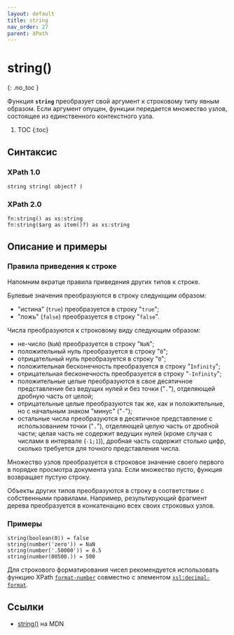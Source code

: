 ```yaml
---
layout: default
title: string
nav_order: 27
parent: XPath
---
```


<!-- prettier-ignore-start -->
# string()
{: .no_toc }
<!-- prettier-ignore-end -->

Функция **`string`** преобразует свой аргумент к строковому типу явным образом. Если аргумент опущен, функции передается множество узлов, состоящее из единственного контекстного узла.

<!-- prettier-ignore -->
1. TOC
{:toc}

## Синтаксис

### XPath 1.0

```
string string( object? )
```

### XPath 2.0

```
fn:string() as xs:string
fn:string($arg as item()?) as xs:string
```

## Описание и примеры

### Правила приведения к строке

Напомним вкратце правила приведения других типов к строке.

Булевые значения преобразуются в строку следующим образом:

- "истина" (`true`) преобразуется в строку "`true`";
- "ложь" (`false`) преобразуется в строку "`false`".

Числа преобразуются к строковому виду следующим образом:

- не-число (`NaN`) преобразуется в строку "`NaN`";
- положительный нуль преобразуется в строку "`0`";
- отрицательный нуль преобразуется в строку "`0`";
- положительная бесконечность преобразуется в строку "`Infinity`";
- отрицательная бесконечность преобразуется в строку "`-Infinity`";
- положительные целые преобразуются в свое десятичное представление без ведущих нулей и без точки ("`.`"), отделяющей дробную часть от целой;
- отрицательные целые преобразуются так же, как и положительные, но с начальным знаком "минус" ("`-`");
- остальные числа преобразуются в десятичное представление с использованием точки ("`.`"), отделяющей целую часть от дробной части; целая часть не содержит ведущих нулей (кроме случая с числами в интервале (`-1;1`)), дробная часть содержит столько цифр, сколько требуется для точного представления числа.

Множество узлов преобразуется в строковое значение своего первого в порядке просмотра документа узла. Если множество пусто, функция возвращает пустую строку.

Объекты других типов преобразуются в строку в соответствии с собственными правилами. Например, результирующий фрагмент дерева преобразуется в конкатенацию всех своих строковых узлов.

### Примеры

```
string(boolean(0)) = false
string(number('zero')) = NaN
string(number('.50000')) = 0.5
string(number(00500.)) = 500
```

Для строкового форматирования чисел рекомендуется использовать функцию XPath [`format-number`](/xpath/format-number/) совместно с элементом [`xsl:decimal-format`](/xslt/xsl-decimal-format/).

## Ссылки

- [string()](https://developer.mozilla.org/en-US/docs/Web/XPath/Functions/string) на MDN
